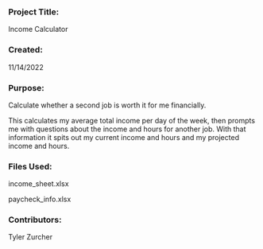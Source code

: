 ### Project Title:
Income Calculator

### Created:
11/14/2022

### Purpose:
Calculate whether a second job is worth it for me financially.

This calculates my average total income per day of the week, then prompts me with questions about the income and hours for another job. With that information it spits out my current income and hours and my projected income and hours. 

### Files Used:
income_sheet.xlsx

paycheck_info.xlsx

### Contributors:
Tyler Zurcher
